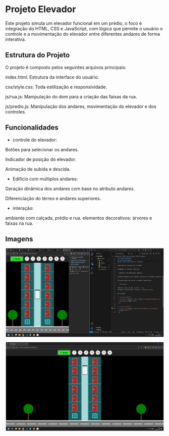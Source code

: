 # Projeto Elevador

Este projeto simula um elevador funcional em um prédio, o foco é integração do HTML, CSS e JavaScript, com lógica que permite o usuário o controle e a movimentação do elevador entre diferentes andares de forma interativa.

## Estrutura do Projeto

O projeto é composto pelos seguintes arquivos principais:

index.html: Estrutura da interface do usuário.

css/style.css: Toda estilização e responsividade.

js/rua.js: Manipulação do dom para a criação das faixas da rua.

js/predio.js: Manipulação dos andares, movimentação do elevador e dos controles.

## Funcionalidades

- controle do elevador:

Botões para selecionar os andares.

Indicador de posição do elevador.

Animação de subida e descida.

- Edifício com múltiplos andares:

Geração dinâmica dos andares com base no atributo andares.

Diferenciação do térreo e andares superiores.

- interação:

ambiente com calçada, prédio e rua.
elementos decorativos: árvores e faixas na rua.

## Imagens

<p align="center">
  <img src="./elevador/images/image.png" alt="Imagem do desenvolvimento da aplicação" width="500"/>
</p>

<p align="center">
  <img src="./elevador/images/image1.png" alt="funcionamento do elevador" width="500"/>
</p>